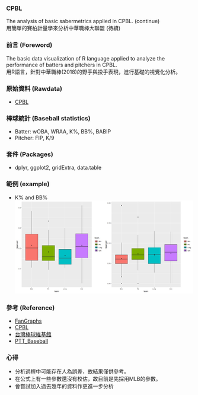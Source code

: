 ### CPBL
The analysis of basic sabermetrics applied in CPBL. (continue)      
用簡單的賽柏計量學來分析中華職棒大聯盟 (待續)       

### 前言 (Foreword)
The basic data visualization of R language applied to analyze the performance of batters and pitchers in CPBL.         
用R語言，針對中華職棒(2018)的野手與投手表現，進行基礎的視覺化分析。     
 
### 原始資料 (Rawdata)     
* [CPBL](http://www.cpbl.com.tw/stats/all.html)     

### 棒球統計 (Baseball statistics) 
* Batter: wOBA, WRAA, K%, BB%, BABIP   
* Pitcher: FIP, K/9    

### 套件 (Packages)  
* dplyr, ggplot2, gridExtra, data.table  

### 範例 (example)  
* K% and BB%     
![image](https://github.com/Guan-Yi/CPBL/blob/master/KB.jpg)    

### 參考 (Reference)  
* [FanGraphs](https://www.fangraphs.com/library/)    
* [CPBL](http://www.cpbl.com.tw/stats/all.html)   
* [台灣棒球維基館](http://twbsball.dils.tku.edu.tw/wiki/index.php?title=%E9%A6%96%E9%A0%81)    
* [PTT_Baseball](https://www.ptt.cc/bbs/Baseball/M.1508090433.A.834.html)    

### 心得       
* 分析過程中可能存在人為誤差，故結果僅供參考。   
* 在公式上有一些參數還沒有校估，故目前是先採用MLB的參數。                           
* 會嘗試加入過去幾年的資料作更進一步分析   
